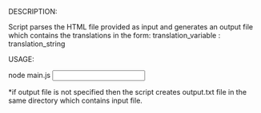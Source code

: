 DESCRIPTION:

Script parses the HTML file provided as input and generates an output file which contains the translations
in the form:
translation_variable : translation_string


USAGE:

node main.js <input file> <output file>

*if output file is not specified then the script creates output.txt file in the same directory
which contains input file.
